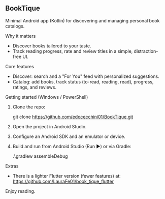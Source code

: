 ## BookTique
Minimal Android app (Kotlin) for discovering and managing personal book catalogs.

Why it matters
- Discover books tailored to your taste.
- Track reading progress, rate and review titles in a simple, distraction-free UI.

Core features
- Discover: search and a "For You" feed with personalized suggestions.
- Catalog: add books, track status (to-read, reading, read), progress, ratings, and reviews.

Getting started (Windows / PowerShell)
1. Clone the repo:

   git clone https://github.com/edocecchini01/BookTique.git

2. Open the project in Android Studio.
3. Configure an Android SDK and an emulator or device.
4. Build and run from Android Studio (Run ▶) or via Gradle:

   .\gradlew assembleDebug

Extras
- There is a lighter Flutter version (fewer features) at: https://github.com/LauraFe01/book_tique_flutter

Enjoy reading.
